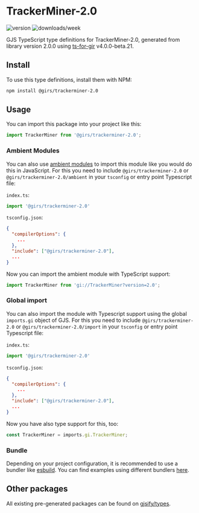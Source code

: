 
# TrackerMiner-2.0

![version](https://img.shields.io/npm/v/@girs/trackerminer-2.0)
![downloads/week](https://img.shields.io/npm/dw/@girs/trackerminer-2.0)


GJS TypeScript type definitions for TrackerMiner-2.0, generated from library version 2.0.0 using [ts-for-gir](https://github.com/gjsify/ts-for-gir) v4.0.0-beta.21.


## Install

To use this type definitions, install them with NPM:
```bash
npm install @girs/trackerminer-2.0
```

## Usage

You can import this package into your project like this:
```ts
import TrackerMiner from '@girs/trackerminer-2.0';
```

### Ambient Modules

You can also use [ambient modules](https://github.com/gjsify/ts-for-gir/tree/main/packages/cli#ambient-modules) to import this module like you would do this in JavaScript.
For this you need to include `@girs/trackerminer-2.0` or `@girs/trackerminer-2.0/ambient` in your `tsconfig` or entry point Typescript file:

`index.ts`:
```ts
import '@girs/trackerminer-2.0'
```

`tsconfig.json`:
```json
{
  "compilerOptions": {
    ...
  },
  "include": ["@girs/trackerminer-2.0"],
  ...
}
```

Now you can import the ambient module with TypeScript support: 

```ts
import TrackerMiner from 'gi://TrackerMiner?version=2.0';
```

### Global import

You can also import the module with Typescript support using the global `imports.gi` object of GJS.
For this you need to include `@girs/trackerminer-2.0` or `@girs/trackerminer-2.0/import` in your `tsconfig` or entry point Typescript file:

`index.ts`:
```ts
import '@girs/trackerminer-2.0'
```

`tsconfig.json`:
```json
{
  "compilerOptions": {
    ...
  },
  "include": ["@girs/trackerminer-2.0"],
  ...
}
```

Now you have also type support for this, too:

```ts
const TrackerMiner = imports.gi.TrackerMiner;
```

### Bundle

Depending on your project configuration, it is recommended to use a bundler like [esbuild](https://esbuild.github.io/). You can find examples using different bundlers [here](https://github.com/gjsify/ts-for-gir/tree/main/examples).

## Other packages

All existing pre-generated packages can be found on [gjsify/types](https://github.com/gjsify/types).


